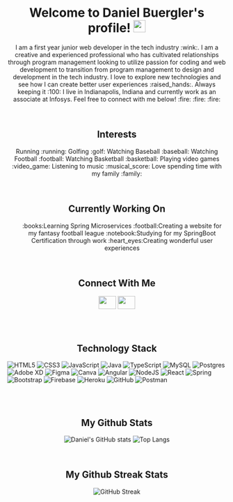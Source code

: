 <h1 align="center">
  Welcome to Daniel Buergler's profile!
  <img src="https://media.giphy.com/media/hvRJCLFzcasrR4ia7z/giphy.gif" width="28">
</h1>

<p align="center"> I am a first year junior web developer in the tech industry :wink:. I am a creative and experienced professional who has cultivated relationships through program management looking to utilize passion for coding and web development to transition from program management to design and development in the tech industry. I love to explore new technologies and see how I can create better user experiences :raised_hands:. Always keeping it :100: I live in Indianapolis, Indiana and currently work as an associate at Infosys. Feel free to connect with me below! :fire: :fire: :fire:  </p> 
<br>

<h2 align="center">Interests</h2>
<p align="center">
Running :running:
Golfing :golf:
Watching Baseball :baseball:
Watching Football :football:
Watching Basketball :basketball:
Playing video games :video_game:
Listening to music :musical_score:
Love spending time with my family :family:
</p>
<br>

<h2 align="center">Currently Working On</h2>
<ul align="center" line-style-position="inside">
  :books:Learning Spring Microservices</li>
  :football:Creating a website for my fantasy football league</li>
  :notebook:Studying for my SpringBoot Certification through work</li>
  :heart_eyes:Creating wonderful user experiences</li>
</ul>

<br>

<h2 align="center">Connect With Me</h2>
<p align="center">
<a href="https://twitter.com/dainethemaine" target="blank"><img align="center" src="https://cdn.jsdelivr.net/npm/simple-icons@3.0.1/icons/twitter.svg" alt="" height="30" width="40" /></a>
<a href="https://www.linkedin.com/in/danielbuergler/" target="blank"><img align="center" src="https://cdn.jsdelivr.net/npm/simple-icons@3.0.1/icons/linkedin.svg" alt="" height="30" width="40" /></a>
</p>

<br>
<br>

<h2 align="center">Technology Stack</h2>

![HTML5](https://img.shields.io/badge/html5-%23E34F26.svg?style=for-the-badge&logo=html5&logoColor=white)
![CSS3](https://img.shields.io/badge/css3-%231572B6.svg?style=for-the-badge&logo=css3&logoColor=white)
![JavaScript](https://img.shields.io/badge/javascript-%23323330.svg?style=for-the-badge&logo=javascript&logoColor=%23F7DF1E)
![Java](https://img.shields.io/badge/java-%23ED8B00.svg?style=for-the-badge&logo=java&logoColor=white)
![TypeScript](https://img.shields.io/badge/typescript-%23007ACC.svg?style=for-the-badge&logo=typescript&logoColor=white)
![MySQL](https://img.shields.io/badge/mysql-%2300f.svg?style=for-the-badge&logo=mysql&logoColor=white)
![Postgres](https://img.shields.io/badge/postgres-%23316192.svg?style=for-the-badge&logo=postgresql&logoColor=white)
![Adobe XD](https://img.shields.io/badge/Adobe%20XD-470137?style=for-the-badge&logo=Adobe%20XD&logoColor=#FF61F6)
![Figma](https://img.shields.io/badge/figma-%23F24E1E.svg?style=for-the-badge&logo=figma&logoColor=white)
![Canva](https://img.shields.io/badge/Canva-%2300C4CC.svg?style=for-the-badge&logo=Canva&logoColor=white)
![Angular](https://img.shields.io/badge/angular-%23DD0031.svg?style=for-the-badge&logo=angular&logoColor=white)
![NodeJS](https://img.shields.io/badge/node.js-6DA55F?style=for-the-badge&logo=node.js&logoColor=white)
![React](https://img.shields.io/badge/react-%2320232a.svg?style=for-the-badge&logo=react&logoColor=%2361DAFB)
![Spring](https://img.shields.io/badge/spring-%236DB33F.svg?style=for-the-badge&logo=spring&logoColor=white)
![Bootstrap](https://img.shields.io/badge/bootstrap-%23563D7C.svg?style=for-the-badge&logo=bootstrap&logoColor=white)
![Firebase](https://img.shields.io/badge/firebase-%23039BE5.svg?style=for-the-badge&logo=firebase)
![Heroku](https://img.shields.io/badge/heroku-%23430098.svg?style=for-the-badge&logo=heroku&logoColor=white)
![GitHub](https://img.shields.io/badge/github-%23121011.svg?style=for-the-badge&logo=github&logoColor=white)
![Postman](https://img.shields.io/badge/Postman-FF6C37?style=for-the-badge&logo=postman&logoColor=white)

<br>
<br>

<h2 align="center">My Github Stats</h2>

<div align="center">

![Daniel's GitHub stats](https://github-readme-stats.vercel.app/api?username=dbuergler&theme=solarized-dark)
![Top Langs](https://github-readme-stats.vercel.app/api/top-langs/?username=dbuergler&theme=solarized-dark)

</div>

<br>

<h2 align="center">My Github Streak Stats</h2>

<div align="center">

![GitHub Streak](http://github-readme-streak-stats.herokuapp.com?user=dbuergler&theme=black-ice&date_format=M%20j%5B%2C%20Y%5D)

</div>




<!--
**dbuergler/dbuergler** is a ✨ _special_ ✨ repository because its `README.md` (this file) appears on your GitHub profile.

-->
